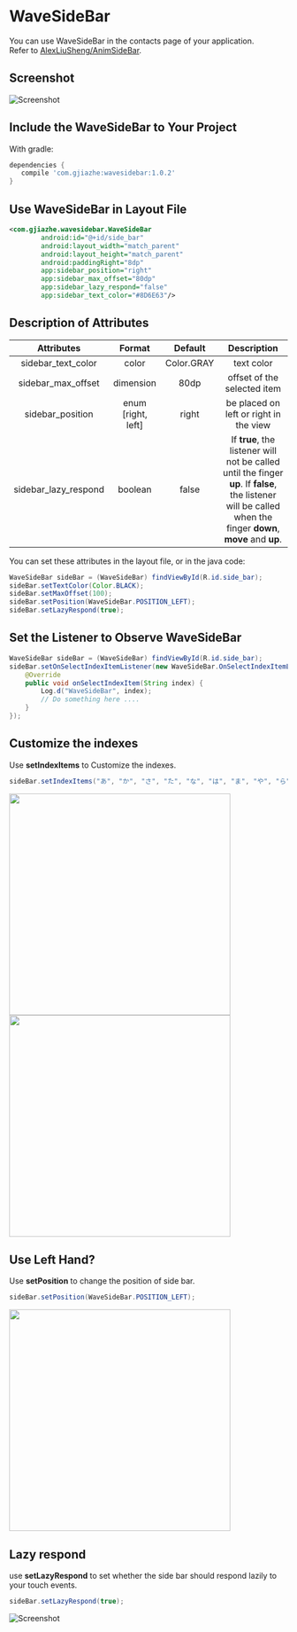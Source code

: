 # WaveSideBar

You can use WaveSideBar in the contacts page of your application.  
Refer to [AlexLiuSheng/AnimSideBar](https://github.com/AlexLiuSheng/AnimSideBar).

## Screenshot
![Screenshot](screenshot/gif.gif)

## Include the WaveSideBar to Your Project
With gradle:

```groovy
dependencies {
   compile 'com.gjiazhe:wavesidebar:1.0.2'
}
```

## Use WaveSideBar in Layout File
```xml
<com.gjiazhe.wavesidebar.WaveSideBar
        android:id="@+id/side_bar"
        android:layout_width="match_parent"
        android:layout_height="match_parent"
        android:paddingRight="8dp"
        app:sidebar_position="right"
        app:sidebar_max_offset="80dp"
        app:sidebar_lazy_respond="false"
        app:sidebar_text_color="#8D6E63"/>
```

## Description of Attributes
|      Attributes      |       Format       |  Default   |               Description                |
| :------------------: | :----------------: | :--------: | :--------------------------------------: |
|  sidebar_text_color  |       color        | Color.GRAY |                text color                |
|  sidebar_max_offset  |     dimension      |    80dp    |       offset of the selected item        |
|   sidebar_position   | enum [right, left] |   right    |  be placed on left or right in the view  |
| sidebar_lazy_respond |      boolean       |   false    | If __true__, the listener will not be called until the finger __up__. If __false__, the listener will be called when the finger __down__, __move__ and __up__. |

You can set these attributes in the layout file, or in the java code:
```java
WaveSideBar sideBar = (WaveSideBar) findViewById(R.id.side_bar);
sideBar.setTextColor(Color.BLACK);
sideBar.setMaxOffset(100);
sideBar.setPosition(WaveSideBar.POSITION_LEFT);
sideBar.setLazyRespond(true);
```

## Set the Listener to Observe WaveSideBar
```java
WaveSideBar sideBar = (WaveSideBar) findViewById(R.id.side_bar);
sideBar.setOnSelectIndexItemListener(new WaveSideBar.OnSelectIndexItemListener() {
    @Override
    public void onSelectIndexItem(String index) {
        Log.d("WaveSideBar", index);
        // Do something here ....
    }
});
```

## Customize the indexes
Use **setIndexItems** to Customize the indexes.
```java
sideBar.setIndexItems("あ", "か", "さ", "た", "な", "は", "ま", "や", "ら", "わ");
```

<img src="screenshot/japanese1.png" width="400">
<img src="screenshot/japanese2.png" width="400">

## Use Left Hand?
Use **setPosition** to change the position of side bar.
```java
sideBar.setPosition(WaveSideBar.POSITION_LEFT);
```

<img src="screenshot/position_left.png" width="400">

## Lazy respond
use **setLazyRespond** to set whether the side bar should respond lazily to your touch events. 
```java
sideBar.setLazyRespond(true);
```
![Screenshot](screenshot/lazy_respond.gif)
